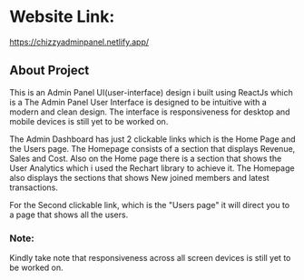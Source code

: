 # Website Link: 
https://chizzyadminpanel.netlify.app/


## About Project
This is an Admin Panel UI(user-interface) design i built using ReactJs which is a 
The Admin Panel User Interface is designed to be intuitive  with a modern and clean design. The interface is responsiveness for desktop and mobile devices is still yet to be worked on.

The Admin Dashboard has just 2 clickable links which is the Home Page and the Users page. The Homepage consists of a section that displays Revenue, Sales and Cost. Also on the Home page there is a section that shows the User Analytics which i used the Rechart library to achieve it. The Homepage also displays the sections that shows New joined members and latest transactions.

For the Second clickable link, which is the "Users page" it will direct you to a page that shows all the users.

### Note:
Kindly take note that responsiveness across all screen devices is still yet to be worked on.
